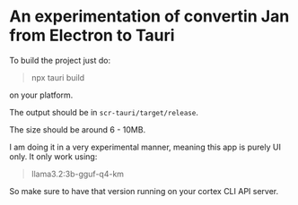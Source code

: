 # An experimentation of convertin Jan from Electron to Tauri

To build the project just do:

> npx tauri build

on your platform.

The output should be in `scr-tauri/target/release`.

The size should be around 6 - 10MB.

I am doing it in a very experimental manner, meaning this app is purely UI only. It only work using:

> llama3.2:3b-gguf-q4-km

So make sure to have that version running on your cortex CLI API server.
